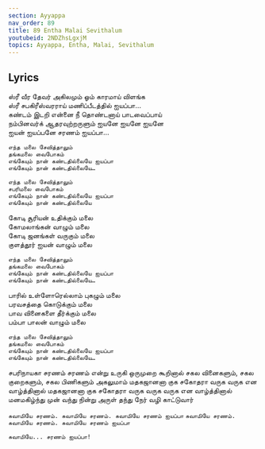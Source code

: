 ```yaml
---
section: Ayyappa
nav_order: 89
title: 89 Entha Malai Sevithalum
youtubeid: 2NDZhsLgxjM
topics: Ayyappa, Entha, Malai, Sevithalum
---
```


## Lyrics 

ஸ்ரீ வீர தேவர் அகிலமும் ஓம் காரமாய் விளங்க\
ஸ்ரீ சபகிரீஸ்வரராய் மணிப்பீடத்தில் ஐயப்பா…\
கண்டம் இடறி என்னை நீ தொண்டனாய் பாடவைப்பாய்\
நம்பினவர்க் ஆதரவுற்றருளும் ஐயனே ஐயனே ஐயனே\
ஐயன் ஐயப்பனே சரணம் ஐயப்பா…

`எந்த மலை சேவித்தாலும்`\
`தங்கமலை வைபோகம்`\
`எங்கேயும் நான் கண்டதில்லையே ஐயப்பா`\
`எங்கேயும் நான் கண்டதில்லையே…`

`எந்த மலை சேவித்தாலும்`\
`சபரிமலை வைபோகம்`\
`எங்கேயும் நான் கண்டதில்லையே ஐயப்பா`\
`எங்கேயும் நான் கண்டதில்லையே`

கோடி சூரியன் உதிக்கும் மலை\
கோமலாங்கன் வாழும் மலை\
கோடி ஜனங்கள் வருகும் மலை\
குளத்தூர் ஐயன் வாழும் மலை

`எந்த மலை சேவித்தாலும்`\
`தங்கமலை வைபோகம்`\
`எங்கேயும் நான் கண்டதில்லையே ஐயப்பா`\
`எங்கேயும் நான் கண்டதில்லையே…`

பாரில் உள்ளோரெல்லாம் புகழும் மலை\
பரவசத்தை கொடுக்கும் மலை\
பாவ வினைகளை தீர்க்கும் மலை\
பம்பா பாலன் வாழும் மலை

`எந்த மலை சேவித்தாலும்`\
`தங்கமலை வைபோகம்`\
`எங்கேயும் நான் கண்டதில்லையே ஐயப்பா`\
`எங்கேயும் நான் கண்டதில்லையே…`

சபரிநாயகா சரணம் சரணம் என்று உருகி ஒருமுறை கூறினால்
சகல வினைகளும், சகல குறைகளும், சகல பிணிகளும் அகலுமாம்
மதகஜானனா குக சகோதரா வருக வருக என வாழ்த்தினால்
மதகஜானனா குக சகோதரா வருக வருக வருக என வாழ்த்தினால்
மனமகிழ்ந்து முன் வந்து நின்று அருள் தந்து நேர் வழி காட்டுவார்

`சுவாமியே சரணம். சுவாமியே சரணம். சுவாமியே சரணம் ஐயப்பா`
`சுவாமியே சரணம். சுவாமியே சரணம். சுவாமியே சரணம் ஐயப்பா`

`சுவாமியே... சரணம் ஐயப்பா!`